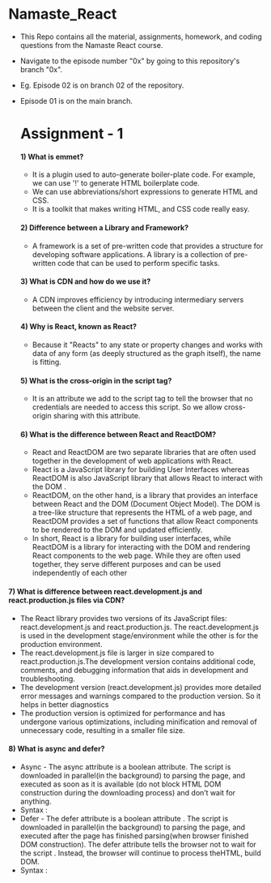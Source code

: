 # Namaste_React

- This Repo contains all the material, assignments, homework, and coding questions from the Namaste React course.
- Navigate to the episode number "0x" by going to this repository's branch "0x".
- Eg. Episode 02 is on branch 02 of the repository.
- Episode 01 is on the main branch.

  # Assignment - 1

  #### 1) What is emmet?
  - It is a plugin used to auto-generate boiler-plate code. For example, we can use '!' to generate HTML boilerplate code.
  - We can use abbreviations/short expressions to generate HTML and CSS.
  - It is a toolkit that makes writing HTML, and CSS code really easy.
 
  #### 2) Difference between a Library and Framework?
  - A framework is a set of pre-written code that provides a structure for developing software applications. A library is a collection of pre-written code that can be used to perform specific tasks.

   #### 3) What is CDN and how do we use it?
   - A CDN improves efficiency by introducing intermediary servers between the client and the website server.

   #### 4) Why is React, known as React?
   - Because it "Reacts" to any state or property changes and works with data of any form (as deeply structured as the graph itself), the name is fitting.

   #### 5) What is the cross-origin in the script tag?
  - It is an attribute we add to the script tag to tell the browser that no credentials are needed to access this script. So we allow cross-origin sharing with this attribute.

   #### 6) What is the difference between React and ReactDOM?
   - React and ReactDOM are two separate libraries that are often used together in the development of web applications with React.
   - React is a JavaScript library for building User Interfaces whereas ReactDOM is also JavaScript library that allows React to interact with the DOM .
   - ReactDOM, on the other hand, is a library that provides an interface between React and the DOM (Document Object Model). The DOM is a tree-like structure that represents the HTML of a web page, and ReactDOM provides a set of functions that allow React components to be rendered to the DOM and updated efficiently.
   - In short, React is a library for building user interfaces, while ReactDOM is a library for interacting with the DOM and rendering React components to the web page. While they are often used together, they serve different purposes and can be used independently of each other

#### 7) What is difference between react.development.js and react.production.js files via CDN?
 - The React library provides two versions of its JavaScript files: react.development.js and react.production.js. The react.development.js is used in the development stage/environment while the other is for the production environment.
 - The react.development.js file is larger in size compared to react.production.js.The development version contains additional code, comments, and debugging information that aids in development and troubleshooting.
 - The development version (react.development.js) provides more detailed error messages and warnings compared to the production version. So it helps in better diagnostics
 - The production version is optimized for performance and has undergone various optimizations, including minification and removal of unnecessary code, resulting in a smaller file size.

#### 8) What is async and defer?
 - Async - The async attribute is a boolean attribute. The script is downloaded in parallel(in the background) to parsing the page, and executed as soon as it is available (do not block HTML DOM construction during the downloading process) and don’t wait for anything.
- Syntax : <script async src="script.js"></script>
- Defer - The defer attribute is a boolean attribute . The script is downloaded in parallel(in the background) to parsing the page, and executed after the page has finished parsing(when browser finished DOM construction). The defer attribute tells the browser not to wait for the script . Instead, the browser will continue to process theHTML, build DOM.
- Syntax : <script defer src="script.js"></script>


